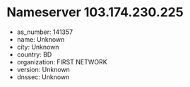 # Nameserver 103.174.230.225

* as_number: 141357
* name: Unknown
* city: Unknown
* country: BD
* organization: FIRST NETWORK
* version: Unknown
* dnssec: Unknown
